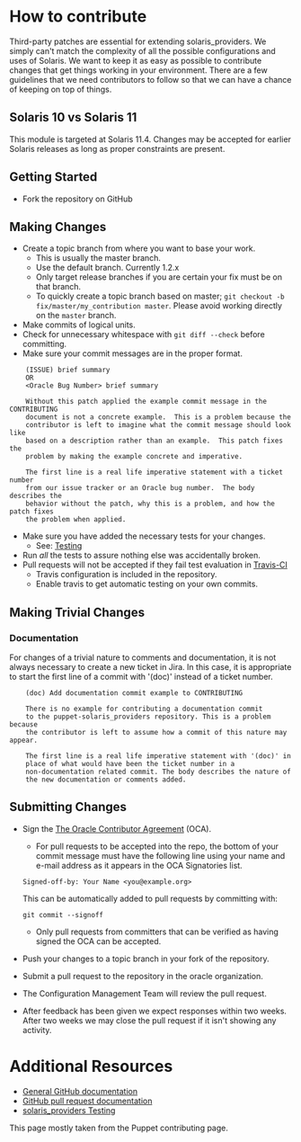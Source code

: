 # How to contribute

Third-party patches are essential for extending solaris_providers. We simply
can't match the complexity of all the possible configurations and uses of
Solaris. We want to keep it as easy as possible to contribute changes that
get things working in your environment. There are a few guidelines that we
need contributors to follow so that we can have a chance of keeping on
top of things.

## Solaris 10 vs Solaris 11

This module is targeted at Solaris 11.4. Changes may be accepted
for earlier Solaris releases as long as proper constraints are present.

## Getting Started

* Fork the repository on GitHub

## Making Changes

* Create a topic branch from where you want to base your work.
  * This is usually the master branch.
  * Use the default branch. Currently 1.2.x
  * Only target release branches if you are certain your fix must be on that
    branch.
  * To quickly create a topic branch based on master; `git checkout -b
    fix/master/my_contribution master`. Please avoid working directly on the
    `master` branch.
* Make commits of logical units.
* Check for unnecessary whitespace with `git diff --check` before committing.
* Make sure your commit messages are in the proper format.

````
    (ISSUE) brief summary
    OR
    <Oracle Bug Number> brief summary

    Without this patch applied the example commit message in the CONTRIBUTING
    document is not a concrete example.  This is a problem because the
    contributor is left to imagine what the commit message should look like
    based on a description rather than an example.  This patch fixes the
    problem by making the example concrete and imperative.

    The first line is a real life imperative statement with a ticket number
    from our issue tracker or an Oracle bug number.  The body describes the
    behavior without the patch, why this is a problem, and how the patch fixes
    the problem when applied.
````

* Make sure you have added the necessary tests for your changes.
  * See: [Testing](TESTING.md)
* Run _all_ the tests to assure nothing else was accidentally broken.
* Pull requests will not be accepted if they fail test evaluation in
  [Travis-CI](https://travis-ci.org/)
  * Travis configuration is included in the repository.
  * Enable travis to get automatic testing on your own commits.

## Making Trivial Changes

### Documentation

For changes of a trivial nature to comments and documentation, it is not
always necessary to create a new ticket in Jira. In this case, it is
appropriate to start the first line of a commit with '(doc)' instead of
a ticket number.

````
    (doc) Add documentation commit example to CONTRIBUTING

    There is no example for contributing a documentation commit
    to the puppet-solaris_providers repository. This is a problem because
    the contributor is left to assume how a commit of this nature may appear.

    The first line is a real life imperative statement with '(doc)' in
    place of what would have been the ticket number in a
    non-documentation related commit. The body describes the nature of
    the new documentation or comments added.
````

## Submitting Changes

* Sign the [The Oracle Contributor Agreement](https://oca.opensource.oracle.com)
  (OCA).

  * For pull requests to be accepted into the repo, the bottom of
  your commit message must have the following line using your name and
  e-mail address as it appears in the OCA Signatories list.

  ```
  Signed-off-by: Your Name <you@example.org>
  ```

  This can be automatically added to pull requests by committing with:

  ```
  git commit --signoff
  ````
  * Only pull requests from committers that can be verified as having
signed the OCA can be accepted.

* Push your changes to a topic branch in your fork of the repository.
* Submit a pull request to the repository in the oracle organization.
* The Configuration Management Team will review the pull request.
* After feedback has been given we expect responses within two weeks. After two
  weeks we may close the pull request if it isn't showing any activity.

# Additional Resources

* [General GitHub documentation](https://help.github.com/)
* [GitHub pull request documentation](https://help.github.com/send-pull-requests/)
* [solaris_providers Testing](docs/TESTING.md)

This page mostly taken from the Puppet contributing page.
